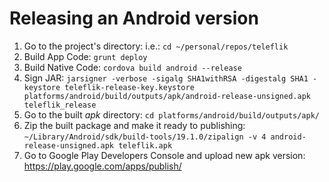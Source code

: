 # Releasing an Android version

1. Go to the project's directory: i.e.: `cd ~/personal/repos/teleflik`
2. Build App Code: `grunt deploy`
3. Build Native Code: `cordova build android --release`
4. Sign JAR: `jarsigner -verbose -sigalg SHA1withRSA -digestalg SHA1 -keystore teleflik-release-key.keystore platforms/android/build/outputs/apk/android-release-unsigned.apk teleflik_release`
5. Go to the built *apk* directory: `cd platforms/android/build/outputs/apk/`
6. Zip the built package and make it ready to publishing: `~/Library/Android/sdk/build-tools/19.1.0/zipalign -v 4 android-release-unsigned.apk teleflik.apk`
7. Go to Google Play Developers Console and upload new apk version: https://play.google.com/apps/publish/
